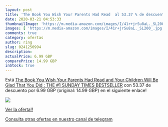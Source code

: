 ```yaml
---
layout: post
title: 'The Book You Wish Your Parents Had Read  al 53.37 % de descuento'
date: 2020-03-21 04:53:33
thumbnailImage: 'https://m.media-amazon.com/images/I/41r+jrSu8aL._SL200_.jpg'
images: [ 'https://m.media-amazon.com/images/I/41r+jrSu8aL._SL200_.jpg' ]
comments: true
category: ofertas
author: ring
slug: 0241250994
description:
actualPrice: 6.99 GBP
comparePrice: 14.99 GBP
inStock: true
---
```


Está [The Book You Wish Your Parents Had Read  and Your Children Will Be Glad That You Did : THE #1 SUNDAY TIMES BESTSELLER](https://www.amazon.co.uk/dp/0241250994/?tag=redken01-21) con 53.37 de descuento por 6.99 GBP (original: 14.99 GBP) en el siguiente enlace!

[![](https://m.media-amazon.com/images/I/41r+jrSu8aL._SL200_.jpg)](https://www.amazon.co.uk/dp/0241250994/?tag=redken01-21)

[Ver la oferta!!](https://www.amazon.co.uk/dp/0241250994/?tag=redken01-21)

[Consulta otras ofertas en nuestro canal de telegram](https://t.me/s/ofertas25)

